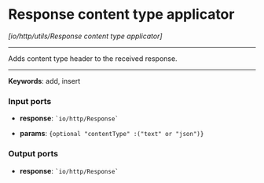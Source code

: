 # Response content type applicator

_[io/http/utils/Response content type applicator]_

---

Adds content type header to the received response.  

---

__Keywords__: add, insert

### Input ports

* __response__: `` `io/http/Response` ``


* __params__: ` {optional "contentType" :("text" or "json")} `

### Output ports

* __response__: `` `io/http/Response` ``

